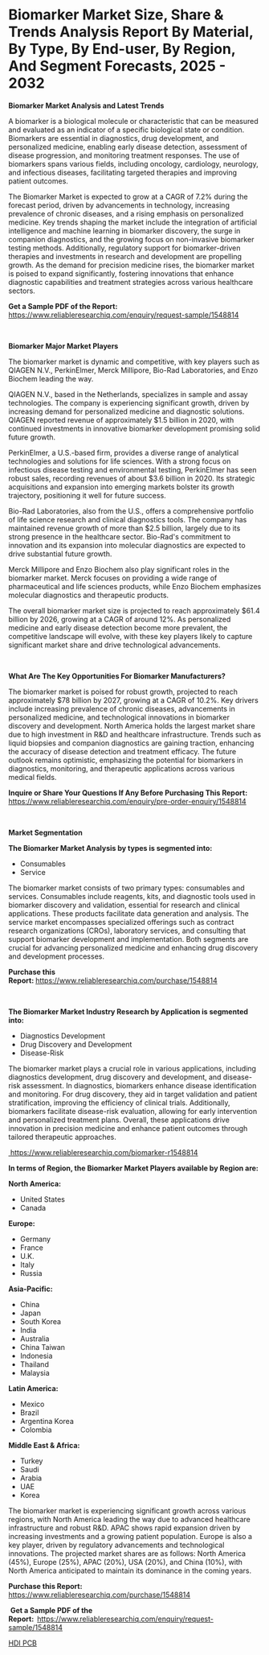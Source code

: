 <p><h1>Biomarker Market Size, Share & Trends Analysis Report By Material, By Type, By End-user, By Region, And Segment Forecasts, 2025 - 2032</h1></p><p><strong>Biomarker Market Analysis and Latest Trends</strong></p>
<p><p>A biomarker is a biological molecule or characteristic that can be measured and evaluated as an indicator of a specific biological state or condition. Biomarkers are essential in diagnostics, drug development, and personalized medicine, enabling early disease detection, assessment of disease progression, and monitoring treatment responses. The use of biomarkers spans various fields, including oncology, cardiology, neurology, and infectious diseases, facilitating targeted therapies and improving patient outcomes.</p><p>The Biomarker Market is expected to grow at a CAGR of 7.2% during the forecast period, driven by advancements in technology, increasing prevalence of chronic diseases, and a rising emphasis on personalized medicine. Key trends shaping the market include the integration of artificial intelligence and machine learning in biomarker discovery, the surge in companion diagnostics, and the growing focus on non-invasive biomarker testing methods. Additionally, regulatory support for biomarker-driven therapies and investments in research and development are propelling growth. As the demand for precision medicine rises, the biomarker market is poised to expand significantly, fostering innovations that enhance diagnostic capabilities and treatment strategies across various healthcare sectors.</p></p>
<p><strong>Get a Sample PDF of the Report:&nbsp;</strong> <a href="https://www.reliableresearchiq.com/enquiry/request-sample/1548814?utm_campaign=99&utm_medium=2&utm_source=Github&utm_content=ia&utm_term=03032025&utm_id=biomarker">https://www.reliableresearchiq.com/enquiry/request-sample/1548814</a></p>
<p>&nbsp;</p>
<p><strong>Biomarker Major Market Players</strong></p>
<p><p>The biomarker market is dynamic and competitive, with key players such as QIAGEN N.V., PerkinElmer, Merck Millipore, Bio-Rad Laboratories, and Enzo Biochem leading the way. </p><p>QIAGEN N.V., based in the Netherlands, specializes in sample and assay technologies. The company is experiencing significant growth, driven by increasing demand for personalized medicine and diagnostic solutions. QIAGEN reported revenue of approximately $1.5 billion in 2020, with continued investments in innovative biomarker development promising solid future growth.</p><p>PerkinElmer, a U.S.-based firm, provides a diverse range of analytical technologies and solutions for life sciences. With a strong focus on infectious disease testing and environmental testing, PerkinElmer has seen robust sales, recording revenues of about $3.6 billion in 2020. Its strategic acquisitions and expansion into emerging markets bolster its growth trajectory, positioning it well for future success.</p><p>Bio-Rad Laboratories, also from the U.S., offers a comprehensive portfolio of life science research and clinical diagnostics tools. The company has maintained revenue growth of more than $2.5 billion, largely due to its strong presence in the healthcare sector. Bio-Rad's commitment to innovation and its expansion into molecular diagnostics are expected to drive substantial future growth.</p><p>Merck Millipore and Enzo Biochem also play significant roles in the biomarker market. Merck focuses on providing a wide range of pharmaceutical and life sciences products, while Enzo Biochem emphasizes molecular diagnostics and therapeutic products.</p><p>The overall biomarker market size is projected to reach approximately $61.4 billion by 2026, growing at a CAGR of around 12%. As personalized medicine and early disease detection become more prevalent, the competitive landscape will evolve, with these key players likely to capture significant market share and drive technological advancements.</p></p>
<p>&nbsp;</p>
<p><strong>What Are The Key Opportunities For Biomarker Manufacturers?</strong></p>
<p><p>The biomarker market is poised for robust growth, projected to reach approximately $78 billion by 2027, growing at a CAGR of 10.2%. Key drivers include increasing prevalence of chronic diseases, advancements in personalized medicine, and technological innovations in biomarker discovery and development. North America holds the largest market share due to high investment in R&D and healthcare infrastructure. Trends such as liquid biopsies and companion diagnostics are gaining traction, enhancing the accuracy of disease detection and treatment efficacy. The future outlook remains optimistic, emphasizing the potential for biomarkers in diagnostics, monitoring, and therapeutic applications across various medical fields.</p></p>
<p><strong>Inquire or Share Your Questions If Any Before Purchasing This Report:</strong> <a href="https://www.reliableresearchiq.com/enquiry/pre-order-enquiry/1548814?utm_campaign=99&utm_medium=2&utm_source=Github&utm_content=ia&utm_term=03032025&utm_id=biomarker">https://www.reliableresearchiq.com/enquiry/pre-order-enquiry/1548814</a></p>
<p>&nbsp;</p>
<p><strong>Market Segmentation</strong></p>
<p><strong>The Biomarker Market Analysis by types is segmented into:</strong></p>
<p><ul><li>Consumables</li><li>Service</li></ul></p>
<p><p>The biomarker market consists of two primary types: consumables and services. Consumables include reagents, kits, and diagnostic tools used in biomarker discovery and validation, essential for research and clinical applications. These products facilitate data generation and analysis. The service market encompasses specialized offerings such as contract research organizations (CROs), laboratory services, and consulting that support biomarker development and implementation. Both segments are crucial for advancing personalized medicine and enhancing drug discovery and development processes.</p></p>
<p><strong>Purchase this Report:&nbsp;</strong><a href="https://www.reliableresearchiq.com/purchase/1548814?utm_campaign=99&utm_medium=2&utm_source=Github&utm_content=ia&utm_term=03032025&utm_id=biomarker">https://www.reliableresearchiq.com/purchase/1548814</a></p>
<p>&nbsp;</p>
<p><strong>The Biomarker Market Industry Research by Application is segmented into:</strong></p>
<p><ul><li>Diagnostics Development</li><li>Drug Discovery and Development</li><li>Disease-Risk</li></ul></p>
<p><p>The biomarker market plays a crucial role in various applications, including diagnostics development, drug discovery and development, and disease-risk assessment. In diagnostics, biomarkers enhance disease identification and monitoring. For drug discovery, they aid in target validation and patient stratification, improving the efficiency of clinical trials. Additionally, biomarkers facilitate disease-risk evaluation, allowing for early intervention and personalized treatment plans. Overall, these applications drive innovation in precision medicine and enhance patient outcomes through tailored therapeutic approaches.</p></p>
<p><a href="https://www.reliableresearchiq.com/biomarker-r1548814?utm_campaign=99&utm_medium=2&utm_source=Github&utm_content=ia&utm_term=03032025&utm_id=biomarker">&nbsp;https://www.reliableresearchiq.com/biomarker-r1548814</a></p>
<p><strong>In terms of Region, the Biomarker Market Players available by Region are:</strong></p>
<p>
    <p> <strong> North America: </strong>
        <ul>
            <li>United States</li>
            <li>Canada</li>
        </ul>
        </p> 
    <p> <strong> Europe: </strong>
        <ul>
            <li>Germany</li>
            <li>France</li>
            <li>U.K.</li>
            <li>Italy</li>
            <li>Russia</li>
        </ul>
        </p> 
    <p> <strong> Asia-Pacific: </strong>
        <ul>
            <li>China</li>
            <li>Japan</li>
            <li>South Korea</li>
            <li>India</li>
            <li>Australia</li>
            <li>China Taiwan</li>
            <li>Indonesia</li>
            <li>Thailand</li>
            <li>Malaysia</li>
        </ul>
        </p> 
    <p> <strong> Latin America: </strong>
        <ul>
            <li>Mexico</li>
            <li>Brazil</li>
            <li>Argentina Korea</li>
            <li>Colombia</li>
        </ul>
        </p> 
    <p> <strong> Middle East & Africa: </strong>
        <ul>
            <li>Turkey</li>
            <li>Saudi</li>
            <li>Arabia</li>
            <li>UAE</li>
            <li>Korea</li>
        </ul>
    </p>
    </p>
<p><p>The biomarker market is experiencing significant growth across various regions, with North America leading the way due to advanced healthcare infrastructure and robust R&D. APAC shows rapid expansion driven by increasing investments and a growing patient population. Europe is also a key player, driven by regulatory advancements and technological innovations. The projected market shares are as follows: North America (45%), Europe (25%), APAC (20%), USA (20%), and China (10%), with North America anticipated to maintain its dominance in the coming years.</p></p>
<p><strong>Purchase this Report: </strong><a href="https://www.reliableresearchiq.com/purchase/1548814?utm_campaign=99&utm_medium=2&utm_source=Github&utm_content=ia&utm_term=03032025&utm_id=biomarker">https://www.reliableresearchiq.com/purchase/1548814</a></p>
<p>&nbsp;<strong>Get a Sample PDF of the Report:&nbsp;&nbsp;</strong><a href="https://www.reliableresearchiq.com/enquiry/request-sample/1548814?utm_campaign=99&utm_medium=2&utm_source=Github&utm_content=ia&utm_term=03032025&utm_id=biomarker">https://www.reliableresearchiq.com/enquiry/request-sample/1548814</a></p>
<p><strong></strong></p>
<p><p><a href="https://github.com/sougarounis/Market-Research-Report-List-7/blob/main/530376941138.md?utm_campaign=99&utm_medium=2&utm_source=Github&utm_content=ia&utm_term=03032025&utm_id=biomarker">HDI PCB</a></p></p>